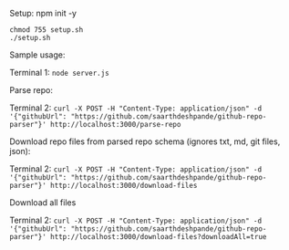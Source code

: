 Setup:
npm init -y
```
chmod 755 setup.sh
./setup.sh
```

Sample usage:

Terminal 1: `node server.js`

Parse repo:

Terminal 2: `curl -X POST -H "Content-Type: application/json" -d '{"githubUrl": "https://github.com/saarthdeshpande/github-repo-parser"}' http://localhost:3000/parse-repo`

Download repo files from parsed repo schema (ignores txt, md, git files, json):

Terminal 2: `curl -X POST -H "Content-Type: application/json" -d '{"githubUrl": "https://github.com/saarthdeshpande/github-repo-parser"}' http://localhost:3000/download-files`

Download all files

Terminal 2: `curl -X POST -H "Content-Type: application/json" -d '{"githubUrl": "https://github.com/saarthdeshpande/github-repo-parser"}' http://localhost:3000/download-files?downloadAll=true`